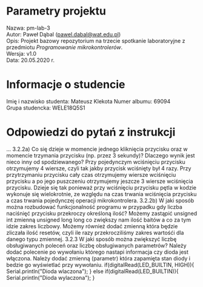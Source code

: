 # Parametry projektu

Nazwa: pm-lab-3  
Autor: Paweł Dąbal (pawel.dabal@wat.edu.pl)  
Opis: Projekt bazowy repozytorium na trzecie spotkanie laboratoryjne z przedmiotu _Programowanie mikrokontrolerów_.  
Wersja: v1.0  
Data: 20.05.2020 r.

# Informacje o studencie

Imię i nazwisko studenta: Mateusz Klekota
Numer albumu: 69094  
Grupa studencka: WELE18Q5S1

# Odpowiedzi do pytań z instrukcji
...
3.2.2a) Co się dzieje w momencie jednego kliknięcia przycisku oraz w momencie trzymania przycisku (np. przez 3 sekundy)? Dlaczego wynik jest nieco inny od spodziewanego?
    Przy pojedynczym wciśnięciu przycisku otrzymujemy 4 wiersze, czyli tak jakby przycisk wciśnięty był 4 razy. Przy przytrzymaniu przycisku cały czas otrzymujemy wiersze wciśnięciu przycisku a po jego puszczeniu otrzymujemy jeszcze 3 wiersze wciśnięcia przycisku. Dzieje się tak ponieważ przy wciśnięciu przycisku pętla w kodzie wykonuje się wielokrotnie, ze względu na czas trwania wciśnięcia przycisku a czas trwania pojedynczej operacji mikrokontrolera. 
3.2.2b) W jaki sposób można rozbudować funkcjonalność programu w przypadku gdy liczba naciśnięć przycisku przekroczy określoną ilość?
    Możemy zastąpić unsigned int zmienną unsigned long long co zwiększy nam ilość baitów a co za tym idzie zakres liczbowy. Możemy również dodać zmienną która będzie zliczała ilość resetów, czyli ile razy przekrocziliśmy zakres wartośći dla danego typu zmiennej.
3.2.3 W jaki sposób można zwiększyć liczbę obsługiwanych poleceń oraz liczbę obsługiwanych parametrów? Należy dodać polecenie po wywołaniu którego nastapi informacja czy dioda jest włączona. 
    Należy dodać zmienną (parametr) która zapamięta  stan diody i bedzie go wyświetlać przy wywołaniu. 
    if(digitalRead(LED_BUILTIN, HIGH)){
        Serial.println("Dioda wlaczona");
    }
    else if(digitalRead(LED_BUILTIN)){
        Serial.println("Dioda wylaczona");
    }
    